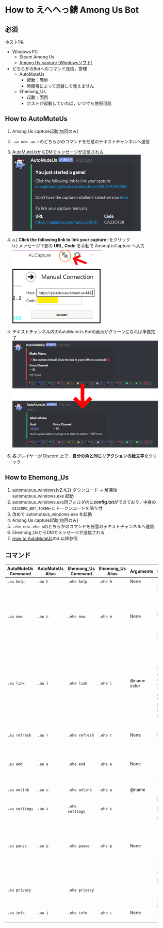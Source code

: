 # How to えへへっ鯖 Among Us Bot 
## 必須
ホスト1名
- Windows PC
  - Steam Among Us
  - [Among Us capture (Windowsソフト) ](https://github.com/denverquane/amonguscapture/releases/latest)
- どちらかのBotへのコマンド送信，管理
  - AutoMuteUs
    - 起動：簡単
    - 時間帯によって混雑して使えません
  - Ehemong_Us
    - 起動：面倒
    - ホストが起動していれば，いつでも使用可能
 
## How to AutoMuteUs
1. Among Us capture起動(初回のみ)
2. `.au new` `.au n`のどちらかのコマンドを任意のテキストチャンネルへ送信
3. AutoMuteUsからDMでメッセージが送信される  
![AutoMuteUs DM](images/AutoMuteUs01.jpg "AutoMuteUs")

4. a.) **Click the following link to link your capture:** をクリック  
b.) メッセージ下部の **URL, Code** を手動で AmongUsCapture へ入力  
![AmongUsCapture link](images/linkus.jpg "LinkUs")  
![AmongUsCapture link](images/linkus2.jpg "LinkUs")  

5. テキストチャンネル内のAutoMuteUs Botの表示がグリーンになれば準備完了
![AmongUsCapture link](images/AutoMuteUsChanged.jpg "LinkUs")  
6. 各プレイヤーが Discord 上で，**自分の色と同じリアクションの絵文字**をクリック

## How to Ehemong_Us
1. [automuteus_windows(v2.4.2)](https://github.com/denverquane/automuteus/releases/tag/2.4.3) ダウンロード → 解凍後 automuteus_windows.exe 起動
2. automuteus_windows.exe同フォルダ内に**config.txt**ができており，中身の`DISCORD_BOT_TOKEN=`にトークンコードを貼り付
3. 改めて automuteus_windows.exe を起動
4. Among Us capture起動(初回のみ)
5. `.ehe new` `.ehe n`のどちらかのコマンドを任意のテキストチャンネルへ送信
6. Ehemong_UsからDMでメッセージが送信される  
7. [How to AutoMuteUs](#how-to-automuteus)の4.以降参照

## コマンド
| AutoMuteUs Command   | AutoMuteUs Alias | Ehemong_Us Command   | Ehemong_Us Alias | Arguments   | Description                                                                                                     | Example                            |
| -------------- | ------- |  -------------- | ------- |----------- | --------------------------------------------------------------------------------------------------------------- | ---------------------------------- |
| `.au help`     | `.au h` | `.ehe help`     | `.ehe h` | None        | ヘルプ表示                                                                               |                                    |
| `.au new`      | `.au n` |`.ehe new`      | `.ehe n`| None        | 現在のテキストチャンネルで新規ゲーム開始．オプションで部屋コード，地域を設定可能(なしで大丈夫)                      | `.au n CODE eu`                    |
| `.au link`     | `.au l` |`.ehe link`     | `.ehe l`| @name color | 手動でユーザをBotとリンク.色：Red, Blue, Green, Pink, Orange, Yellow, Black, White, Purple, Brown, Cyan, Lime                                                           | `.au l @Soup cyan`                 |
| `.au refresh`  | `.au r` | `.ehe refresh`  | `.ehe r` | None        | テキストチャンネルでBotの表示を一番下に作り直す                   |
| `.au end`      | `.au e` | `.ehe end`      | `.ehe e` | None        | ゲーム終了．全ユーザのミュートを解除．                  |
| `.au unlink`   | `.au u` |`.ehe unlink`   | `.ehe u`| @name       | 手動でユーザとBotのリンクを解除．                                                                                        | `.au u @player`                    |
| `.au settings` | `.au s` |`.ehe settings` | `.ehe s`|             | 設定表示                  |
| `.au pause`    | `.au p` | `.ehe pause`    | `.ehe p`| None        | Botを一時停止，解除するまで誰もミュートしないよ．**既にミュートされたユーザは解除されないので注意！**                       |
| `.au privacy`  |         |`.ehe privacy` | |             | Botのプライバシーとデータ収集情報を表示                                                 |                                    |
| `.au info`     | `.au i` | `.ehe info`     | `.ehe i`| None        | Botに関する一般情報を表示                                                                                 |                                    |
